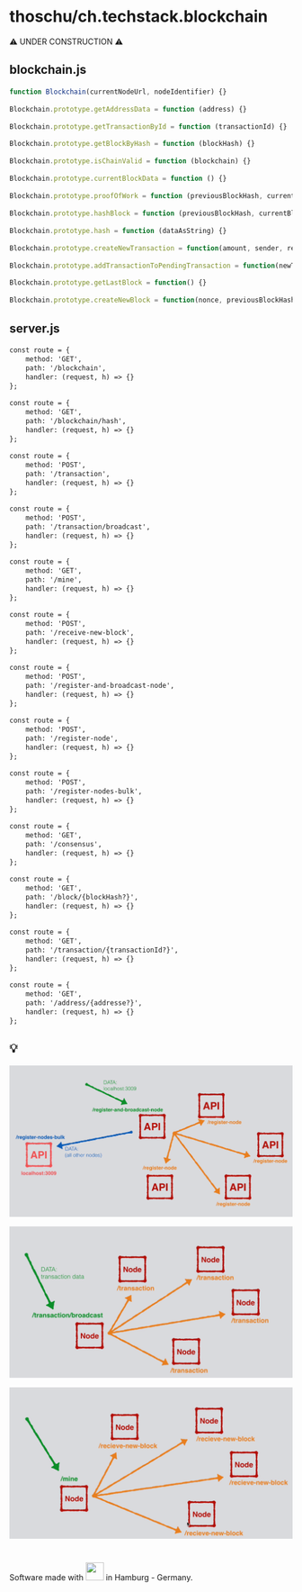 # thoschu/ch.techstack.blockchain

⚠️ UNDER CONSTRUCTION ⚠️

## blockchain.js

```javascript
function Blockchain(currentNodeUrl, nodeIdentifier) {}
```

```javascript
Blockchain.prototype.getAddressData = function (address) {}
```

```javascript
Blockchain.prototype.getTransactionById = function (transactionId) {}
```

```javascript
Blockchain.prototype.getBlockByHash = function (blockHash) {}
```

```javascript
Blockchain.prototype.isChainValid = function (blockchain) {}
```

```javascript
Blockchain.prototype.currentBlockData = function () {}
```

```javascript
Blockchain.prototype.proofOfWork = function (previousBlockHash, currentBlockData) {}
```

```javascript
Blockchain.prototype.hashBlock = function (previousBlockHash, currentBlockData, nonce) {}
```

```javascript
Blockchain.prototype.hash = function (dataAsString) {}
```

```javascript
Blockchain.prototype.createNewTransaction = function(amount, sender, recipient) {}
```

```javascript
Blockchain.prototype.addTransactionToPendingTransaction = function(newTransaction) {}
```

```javascript
Blockchain.prototype.getLastBlock = function() {}
```

```javascript
Blockchain.prototype.createNewBlock = function(nonce, previousBlockHash, hash) {}
```

## server.js

```ecmascript 6
const route = {
    method: 'GET',
    path: '/blockchain',
    handler: (request, h) => {}
};
```

```ecmascript 6
const route = {
    method: 'GET',
    path: '/blockchain/hash',
    handler: (request, h) => {}
};
```

```ecmascript 6
const route = {
    method: 'POST',
    path: '/transaction',
    handler: (request, h) => {}
};
```

```ecmascript 6
const route = {   
    method: 'POST',
    path: '/transaction/broadcast',
    handler: (request, h) => {}
};
```

```ecmascript 6
const route = {         
    method: 'GET',
    path: '/mine',
    handler: (request, h) => {}
};
```

```ecmascript 6
const route = {
    method: 'POST',
    path: '/receive-new-block',
    handler: (request, h) => {}
};
```

```ecmascript 6
const route = {
    method: 'POST',
    path: '/register-and-broadcast-node',
    handler: (request, h) => {}
};
```

```ecmascript 6
const route = {
    method: 'POST',
    path: '/register-node',
    handler: (request, h) => {}
};
```

```ecmascript 6
const route = {    
    method: 'POST',
    path: '/register-nodes-bulk',
    handler: (request, h) => {}
};
```

```ecmascript 6
const route = {    
    method: 'GET',
    path: '/consensus',
    handler: (request, h) => {}
};
```

```ecmascript 6
const route = {    
    method: 'GET',
    path: '/block/{blockHash?}',
    handler: (request, h) => {}
};
```

```ecmascript 6
const route = {    
    method: 'GET',
    path: '/transaction/{transactionId?}',
    handler: (request, h) => {}
};
```

```ecmascript 6
const route = {    
    method: 'GET',
    path: '/address/{addresse?}',
    handler: (request, h) => {}
};
```

## 💡

![Network](./assets/blockchain-network-flow.png "Network")

![Transaction](./assets/blockchain-transaction-flow.png "Transaction")

![Mine](./assets/blockchain-mine-flow.png "Mine")

#

Software made with <img src="https://www.thomas-schulte.de/images/made_with_love.gif" width="32" height="32"> in Hamburg - Germany.
